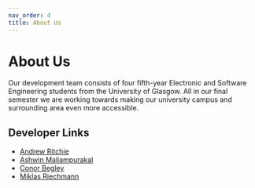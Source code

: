 ```yaml
---
nav_order: 4
title: About Us
---
```


# About Us
Our development team consists of four fifth-year Electronic and Software Engineering students from the University of Glasgow. All in our final semester we are working towards making our university campus and surrounding area even more accessible.

## Developer Links

* [Andrew Ritchie](https://github.com/Andrew-Ritchie) 
* [Ashwin Maliampurakal](https://github.com/Ashwin-MJ)
* [Conor Begley](https://github.com/C-Begley)
* [Miklas Riechmann](https://github.com/miklasr)



